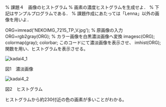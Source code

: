 % 課題４　画像のヒストグラム
% 画素の濃度ヒストグラムを生成せよ．
% 下記はサンプルプログラムである．
% 課題作成にあたっては「Lenna」以外の画像を用いよ．

ORG=imread('NEKOIMG_7215_TP_V.jpg'); % 原画像の入力
ORG=rgb2gray(ORG); % カラー画像を白黒濃淡画像へ変換
imagesc(ORG); colormap(gray); colorbar;
このコードにて濃淡画像を表示させ、
imhist(ORG);
関数を用い、ヒストグラムを表示させる。

![kadai4_1](https://user-images.githubusercontent.com/28531844/28503658-eb75e1c8-7045-11e7-9e9a-acb72ba4da9e.png)

図1　濃淡画像

![kadai4_2](https://user-images.githubusercontent.com/28531844/28503659-eb780b10-7045-11e7-9eb4-1eff839ff1d5.png)

図2　ヒストグラム

ヒストグラムから約230付近の色の画素が多いことがわかる。

